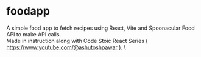 # foodapp
A simple food app to fetch recipes using React, Vite and Spoonacular Food API to make API calls.\
Made in instruction along with Code Stoic React Series ( https://www.youtube.com/@ashutoshpawar ). \
